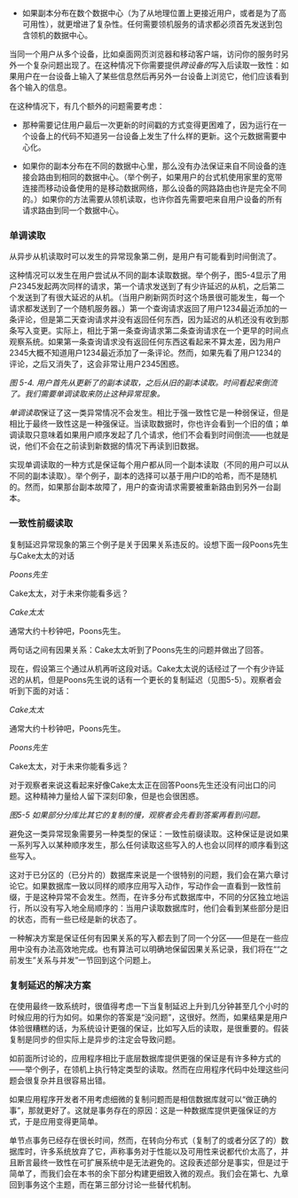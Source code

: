 * 如果副本分布在数个数据中心（为了从地理位置上更接近用户，或者是为了高可用性），就更增进了复杂性。任何需要领机服务的请求都必须首先发送到包含领机的数据中心。

当同一个用户从多个设备，比如桌面网页浏览器和移动客户端，访问你的服务时另外一个复杂问题出现了。在这种情况下你需要提供*跨设备的*写入后读取一致性：如果用户在一台设备上输入了某些信息然后再另外一台设备上浏览它，他们应该看到各个输入的信息。

在这种情况下，有几个额外的问题需要考虑：

* 那种需要记住用户最后一次更新的时间戳的方式变得更困难了，因为运行在一个设备上的代码不知道另一台设备上发生了什么样的更新。这个元数据需要中心化。

* 如果你的副本分布在不同的数据中心里，那么没有办法保证来自不同设备的连接会路由到相同的数据中心。（举个例子，如果用户的台式机使用家里的宽带连接而移动设备使用的是移动数据网络，那么设备的网路路由也许是完全不同的。）如果你的方法需要从领机读取，也许你首先需要吧来自用户设备的所有请求路由到同一个数据中心。

### 单调读取

从异步从机读取时可以发生的异常现象第二例，是用户有可能看到时间倒流了。

这种情况可以发生在用户尝试从不同的副本读取数据。举个例子，图5-4显示了用户2345发起两次同样的请求，第一个请求发送到了有少许延迟的从机，之后第二个发送到了有很大延迟的从机。（当用户刷新网页时这个场景很可能发生，每一个请求都发送到了一个随机服务器。）第一个查询请求返回了用户1234最近添加的一条评论，但是第二天查询请求并没有返回任何东西，因为延迟的从机还没有收到那条写入变更。实际上，相比于第一条查询请求第二条查询请求在一个更早的时间点观察系统。如果第一条查询请求没有返回任何东西这看起来不算太差，因为用户2345大概不知道用户1234最近添加了一条评论。然而，如果先看了用户1234的评论，之后又消失了，这会非常让用户2345困惑。

*图 5-4. 用户首先从更新了的副本读取，之后从旧的副本读取。时间看起来倒流了。我们需要单调读取来防止这种异常现象。*

*单调读取*保证了这一类异常情况不会发生。相比于强一致性它是一种弱保证，但是相比于最终一致性这是一种强保证。当读取数据时，你也许会看到一个旧的值；单调读取只意味着如果用户顺序发起了几个请求，他们不会看到时间倒流——也就是说，他们不会在之前读到新数据的情况下再读到旧数据。

实现单调读取的一种方式是保证每个用户都从同一个副本读取（不同的用户可以从不同的副本读取）。举个例子，副本的选择可以基于用户ID的哈希，而不是随机的。然而，如果那台副本故障了，用户的查询请求需要被重新路由到另外一台副本。

### 一致性前缀读取

复制延迟异常现象的第三个例子是关于因果关系违反的。设想下面一段Poons先生与Cake太太的对话

*Poons先生*

Cake太太，对于未来你能看多远？

*Cake太太*

通常大约十秒钟吧，Poons先生。

两句话之间有因果关系：Cake太太听到了Poons先生的问题并做出了回答。

现在，假设第三个通过从机再听这段对话。Cake太太说的话经过了一个有少许延迟的从机，但是Poons先生说的话有一个更长的复制延迟（见图5-5）。观察者会听到下面的对话：

*Cake太太*

通常大约十秒钟吧，Poons先生。

*Poons先生*

Cake太太，对于未来你能看多远？

对于观察者来说这看起来好像Cake太太正在回答Poons先生还没有问出口的问题。这种精神力量给人留下深刻印象，但是也会很困惑。

*图5-5 如果部分分库比其它的复制的慢，观察者会先看到答案再看到问题。*

避免这一类异常现象需要另一种类型的保证：一致性前缀读取。这种保证是说如果一系列写入以某种顺序发生，那么任何读取这些写入的人也会以同样的顺序看到这些写入。

这对于已分区的（已分片的）数据库来说是一个很特别的问题，我们会在第六章讨论它。如果数据库一致以同样的顺序应用写入动作，写动作会一直看到一致性前缀，于是这种异常不会发生。然而，在许多分布式数据库中，不同的分区独立地运行，所以没有写入地全局顺序的：当用户读取数据库时，他们会看到某些部分是旧的状态，而有一些已经是新的状态了。

一种解决方案是保证任何有因果关系的写入都去到了同一个分区——但是在一些应用中没有办法高效地完成。也有算法可以明确地保留因果关系记录，我们将在““之前发生”关系与并发”一节回到这个问题上。

### 复制延迟的解决方案

在使用最终一致系统时，很值得考虑一下当复制延迟上升到几分钟甚至几个小时的时候应用的行为如何。如果你的答案是“没问题”，这很好。然而，如果结果是用户体验很糟糕的话，为系统设计更强的保证，比如写入后的读取，是很重要的。假装复制是同步的但实际上是异步的注定会导致问题。

如前面所讨论的，应用程序相比于底层数据库提供更强的保证是有许多种方式的——举个例子，在领机上执行特定类型的读取。然而在应用程序代码中处理这些问题会很复杂并且很容易出错。

如果应用程序开发者不用考虑细微的复制问题而是相信数据库就可以“做正确的事”，那就更好了。这就是事务存在的原因：这是一种数据库提供更强保证的方式，于是应用变得更简单。

单节点事务已经存在很长时间，然而，在转向分布式（复制了的或者分区了的）数据库时，许多系统放弃了它，声称事务对于性能以及可用性来说都代价太高了，并且断言最终一致性在可扩展系统中是无法避免的。这段表述部分是事实，但是过于简单了，而我们会在本书的余下部分构建更细致入微的观点。我们会在第七、九章回到事务这个主题，而在第三部分讨论一些替代机制。